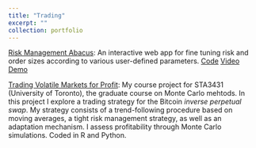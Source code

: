 ```yaml
---
title: "Trading"
excerpt: ""
collection: portfolio
---
```




<a href="https://cyrus-maz-risk-management-1.uk.r.appspot.com/">Risk Management Abacus</a>: An interactive web app for fine tuning risk and order sizes according to various user-defined parameters. <a href="https://github.com/cyrusmaz/risk_abacus">Code</a> <a href="https://www.youtube.com/watch?v=KLgLvRsRevI&">Video Demo</a>


<a href="https://cyrusmaz.github.io/files/TradingVolatileDerivatives.pdf">Trading Volatile Markets for Profit</a>: My course project for STA3431 (University of Toronto), the graduate course on Monte Carlo mehtods. In this project I explore a trading strategy for the Bitcoin *inverse perpetual swap*. My strategy consists of a trend-following procedure based on moving averages, a tight risk management strategy, as well as an adaptation mechanism. I assess profitability through Monte Carlo simulations. Coded in R and Python. 

